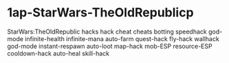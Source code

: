 # 1ap-StarWars-TheOldRepublicp
StarWars:TheOldRepublic hacks hack cheat cheats botting speedhack god-mode infinite-health infinite-mana auto-farm quest-hack fly-hack wallhack god-mode instant-respawn auto-loot map-hack mob-ESP resource-ESP cooldown-hack auto-heal skill-hack
